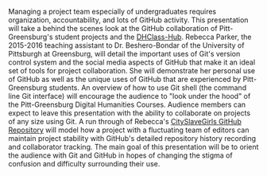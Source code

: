 Managing a project team especially of undergraduates requires organization, accountability, and lots of GitHub activity. This presentation will take a behind the scenes look at the GitHub collaboration of Pitt-Greensburg's student projects and the [DHClass-Hub](https://github.com/ebeshero/DHClass-Hub). Rebecca Parker, the 2015-2016 teaching assistant to Dr. Beshero-Bondar of the University of Pittsburgh at Greensburg, will detail the important uses of Git's version control system and the social media aspects of GitHub that make it an ideal set of tools for project collaboration. She will demonstrate her personal use of GitHub as well as the unique uses of GitHub that are experienced by Pitt-Greensburg students. An overview of how to use Git shell (the command line Git interface) will encourage the audience to "look under the hood" of the Pitt-Greensburg Digital Humanities Courses. Audience members can expect to leave this presentation with the ability to collaborate on projects of any size using Git. A run through of Rebecca's [CitySlaveGirls GitHub Repository](https://github.com/RJP43/CitySlaveGirls) will model how a project with a fluctuating team of editors can maintain project stability with GitHub's detailed repository history recording and collaborator tracking. The main goal of this presentation will be to orient the audience with Git and GitHub in hopes of changing the stigma of confusion and difficulty surrounding their use.